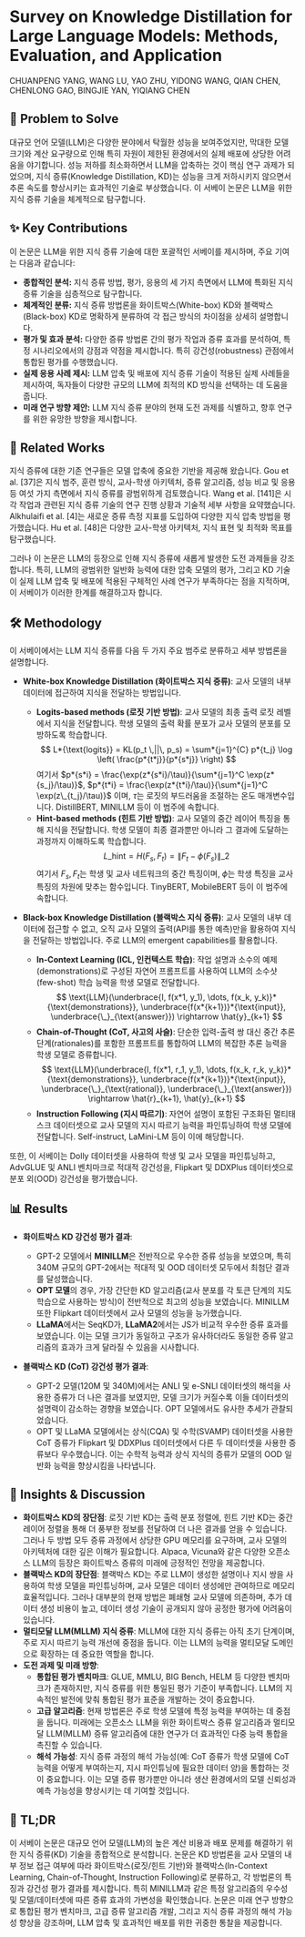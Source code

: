 # Survey on Knowledge Distillation for Large Language Models: Methods, Evaluation, and Application

CHUANPENG YANG, WANG LU, YAO ZHU, YIDONG WANG, QIAN CHEN, CHENLONG GAO, BINGJIE YAN, YIQIANG CHEN

## 🧩 Problem to Solve

대규모 언어 모델(LLM)은 다양한 분야에서 탁월한 성능을 보여주었지만, 막대한 모델 크기와 계산 요구량으로 인해 특히 자원이 제한된 환경에서의 실제 배포에 상당한 어려움을 야기합니다. 성능 저하를 최소화하면서 LLM을 압축하는 것이 핵심 연구 과제가 되었으며, 지식 증류(Knowledge Distillation, KD)는 성능을 크게 저하시키지 않으면서 추론 속도를 향상시키는 효과적인 기술로 부상했습니다. 이 서베이 논문은 LLM을 위한 지식 증류 기술을 체계적으로 탐구합니다.

## ✨ Key Contributions

이 논문은 LLM을 위한 지식 증류 기술에 대한 포괄적인 서베이를 제시하며, 주요 기여는 다음과 같습니다:

- **종합적인 분석:** 지식 증류 방법, 평가, 응용의 세 가지 측면에서 LLM에 특화된 지식 증류 기술을 심층적으로 탐구합니다.
- **체계적인 분류:** 지식 증류 방법론을 화이트박스(White-box) KD와 블랙박스(Black-box) KD로 명확하게 분류하여 각 접근 방식의 차이점을 상세히 설명합니다.
- **평가 및 효과 분석:** 다양한 증류 방법론 간의 평가 작업과 증류 효과를 분석하여, 특정 시나리오에서의 강점과 약점을 제시합니다. 특히 강건성(robustness) 관점에서 통합된 평가를 수행했습니다.
- **실제 응용 사례 제시:** LLM 압축 및 배포에 지식 증류 기술이 적용된 실제 사례들을 제시하여, 독자들이 다양한 규모의 LLM에 최적의 KD 방식을 선택하는 데 도움을 줍니다.
- **미래 연구 방향 제안:** LLM 지식 증류 분야의 현재 도전 과제를 식별하고, 향후 연구를 위한 유망한 방향을 제시합니다.

## 📎 Related Works

지식 증류에 대한 기존 연구들은 모델 압축에 중요한 기반을 제공해 왔습니다. Gou et al. [37]은 지식 범주, 훈련 방식, 교사-학생 아키텍처, 증류 알고리즘, 성능 비교 및 응용 등 여섯 가지 측면에서 지식 증류를 광범위하게 검토했습니다. Wang et al. [141]은 시각 작업과 관련된 지식 증류 기술의 연구 진행 상황과 기술적 세부 사항을 요약했습니다. Alkhulaifi et al. [4]는 새로운 증류 측정 지표를 도입하여 다양한 지식 압축 방법을 평가했습니다. Hu et al. [48]은 다양한 교사-학생 아키텍처, 지식 표현 및 최적화 목표를 탐구했습니다.

그러나 이 논문은 LLM의 등장으로 인해 지식 증류에 새롭게 발생한 도전 과제들을 강조합니다. 특히, LLM의 광범위한 일반화 능력에 대한 압축 모델의 평가, 그리고 KD 기술이 실제 LLM 압축 및 배포에 적용된 구체적인 사례 연구가 부족하다는 점을 지적하며, 이 서베이가 이러한 한계를 해결하고자 합니다.

## 🛠️ Methodology

이 서베이에서는 LLM 지식 증류를 다음 두 가지 주요 범주로 분류하고 세부 방법론을 설명합니다.

- **White-box Knowledge Distillation (화이트박스 지식 증류)**:
  교사 모델의 내부 데이터에 접근하여 지식을 전달하는 방법입니다.

  - **Logits-based methods (로짓 기반 방법)**:
    교사 모델의 최종 출력 로짓 레벨에서 지식을 전달합니다. 학생 모델의 출력 확률 분포가 교사 모델의 분포를 모방하도록 학습합니다.
    $$ L*{\text{logits}} = KL(p_t \,||\, p_s) = \sum*{j=1}^{C} p*{t_j} \log \left( \frac{p*{t*j}}{p*{s*j}} \right) $$
    여기서 $p*{s*i} = \frac{\exp(z*{s*i}/\tau)}{\sum*{j=1}^C \exp(z*{s_j}/\tau)}$, $p*{t*i} = \frac{\exp(z*{t*i}/\tau)}{\sum*{j=1}^C \exp(z\_{t_j}/\tau)}$ 이며, $\tau$는 로짓의 부드러움을 조절하는 온도 매개변수입니다. DistillBERT, MINILLM 등이 이 범주에 속합니다.
  - **Hint-based methods (힌트 기반 방법)**:
    교사 모델의 중간 레이어 특징을 통해 지식을 전달합니다. 학생 모델이 최종 결과뿐만 아니라 그 결과에 도달하는 과정까지 이해하도록 학습합니다.
    $$ L\_{\text{hint}} = H(F_s, F_t) = \|F_t - \phi(F_s)\|\_2 $$
        여기서 $F_s, F_t$는 학생 및 교사 네트워크의 중간 특징이며, $\phi$는 학생 특징을 교사 특징의 차원에 맞추는 함수입니다. TinyBERT, MobileBERT 등이 이 범주에 속합니다.

- **Black-box Knowledge Distillation (블랙박스 지식 증류)**:
  교사 모델의 내부 데이터에 접근할 수 없고, 오직 교사 모델의 출력(API를 통한 예측)만을 활용하여 지식을 전달하는 방법입니다. 주로 LLM의 emergent capabilities를 활용합니다.
  - **In-Context Learning (ICL, 인컨텍스트 학습)**:
    작업 설명과 소수의 예제(demonstrations)로 구성된 자연어 프롬프트를 사용하여 LLM의 소수샷(few-shot) 학습 능력을 학생 모델로 전달합니다.
    $$ \text{LLM}(\underbrace{I, f(x*1, y_1), \dots, f(x_k, y_k)}*{\text{demonstrations}}, \underbrace{f(x*{k+1})}*{\text{input}}, \underbrace{\_}_{\text{answer}}) \rightarrow \hat{y}_{k+1} $$
  - **Chain-of-Thought (CoT, 사고의 사슬)**:
    단순한 입력-출력 쌍 대신 중간 추론 단계(rationales)를 포함한 프롬프트를 통합하여 LLM의 복잡한 추론 능력을 학생 모델로 증류합니다.
    $$ \text{LLM}(\underbrace{I, f(x*1, r_1, y_1), \dots, f(x_k, r_k, y_k)}*{\text{demonstrations}}, \underbrace{f(x*{k+1})}*{\text{input}}, \underbrace{\_}_{\text{rational}}, \underbrace{\_}_{\text{answer}}) \rightarrow \hat{r}_{k+1}, \hat{y}_{k+1} $$
  - **Instruction Following (지시 따르기)**:
    자연어 설명이 포함된 구조화된 멀티태스크 데이터셋으로 교사 모델의 지시 따르기 능력을 파인튜닝하여 학생 모델에 전달합니다. Self-instruct, LaMini-LM 등이 이에 해당합니다.

또한, 이 서베이는 Dolly 데이터셋을 사용하여 학생 및 교사 모델을 파인튜닝하고, AdvGLUE 및 ANLI 벤치마크로 적대적 강건성을, Flipkart 및 DDXPlus 데이터셋으로 분포 외(OOD) 강건성을 평가했습니다.

## 📊 Results

- **화이트박스 KD 강건성 평가 결과**:

  - GPT-2 모델에서 **MINILLM**은 전반적으로 우수한 증류 성능을 보였으며, 특히 340M 규모의 GPT-2에서는 적대적 및 OOD 데이터셋 모두에서 최첨단 결과를 달성했습니다.
  - **OPT 모델**의 경우, 가장 간단한 KD 알고리즘(교사 분포를 각 토큰 단계의 지도 학습으로 사용하는 방식)이 전반적으로 최고의 성능을 보였습니다. MINILLM 또한 Flipkart 데이터셋에서 교사 모델의 성능을 능가했습니다.
  - **LLaMA**에서는 SeqKD가, **LLaMA2**에서는 JS가 비교적 우수한 증류 효과를 보였습니다. 이는 모델 크기가 동일하고 구조가 유사하더라도 동일한 증류 알고리즘의 효과가 크게 달라질 수 있음을 시사합니다.

- **블랙박스 KD (CoT) 강건성 평가 결과**:
  - GPT-2 모델(120M 및 340M)에서는 ANLI 및 e-SNLI 데이터셋의 해석을 사용한 증류가 더 나은 결과를 보였지만, 모델 크기가 커질수록 이들 데이터셋의 설명력이 감소하는 경향을 보였습니다. OPT 모델에서도 유사한 추세가 관찰되었습니다.
  - OPT 및 LLaMA 모델에서는 상식(CQA) 및 수학(SVAMP) 데이터셋을 사용한 CoT 증류가 Flipkart 및 DDXPlus 데이터셋에서 다른 두 데이터셋을 사용한 증류보다 우수했습니다. 이는 수학적 능력과 상식 지식의 증류가 모델의 OOD 일반화 능력을 향상시킴을 나타냅니다.

## 🧠 Insights & Discussion

- **화이트박스 KD의 장단점**: 로짓 기반 KD는 출력 분포 정렬에, 힌트 기반 KD는 중간 레이어 정렬을 통해 더 풍부한 정보를 전달하여 더 나은 결과를 얻을 수 있습니다. 그러나 두 방법 모두 증류 과정에서 상당한 GPU 메모리를 요구하며, 교사 모델의 아키텍처에 대한 깊은 이해가 필요합니다. Alpaca, Vicuna와 같은 다양한 오픈소스 LLM의 등장은 화이트박스 증류의 미래에 긍정적인 전망을 제공합니다.
- **블랙박스 KD의 장단점**: 블랙박스 KD는 주로 LLM이 생성한 설명이나 지시 쌍을 사용하여 학생 모델을 파인튜닝하며, 교사 모델은 데이터 생성에만 관여하므로 메모리 효율적입니다. 그러나 대부분의 현재 방법은 폐쇄형 교사 모델에 의존하며, 추가 데이터 생성 비용이 높고, 데이터 생성 기술이 공개되지 않아 공정한 평가에 어려움이 있습니다.
- **멀티모달 LLM(MLLM) 지식 증류**: MLLM에 대한 지식 증류는 아직 초기 단계이며, 주로 지시 따르기 능력 개선에 중점을 둡니다. 이는 LLM의 능력을 멀티모달 도메인으로 확장하는 데 중요한 역할을 합니다.
- **도전 과제 및 미래 방향**:
  - **통합된 평가 벤치마크**: GLUE, MMLU, BIG Bench, HELM 등 다양한 벤치마크가 존재하지만, 지식 증류를 위한 통일된 평가 기준이 부족합니다. LLM의 지속적인 발전에 맞춰 통합된 평가 표준을 개발하는 것이 중요합니다.
  - **고급 알고리즘**: 현재 방법론은 주로 학생 모델에 특정 능력을 부여하는 데 중점을 둡니다. 미래에는 오픈소스 LLM을 위한 화이트박스 증류 알고리즘과 멀티모달 LLM(MLLM) 증류 알고리즘에 대한 연구가 더 효과적인 다중 능력 통합을 촉진할 수 있습니다.
  - **해석 가능성**: 지식 증류 과정의 해석 가능성(예: CoT 증류가 학생 모델에 CoT 능력을 어떻게 부여하는지, 지시 파인튜닝에 필요한 데이터 양)을 통합하는 것이 중요합니다. 이는 모델 증류 평가뿐만 아니라 생산 환경에서의 모델 신뢰성과 예측 가능성을 향상시키는 데 기여할 것입니다.

## 📌 TL;DR

이 서베이 논문은 대규모 언어 모델(LLM)의 높은 계산 비용과 배포 문제를 해결하기 위한 지식 증류(KD) 기술을 종합적으로 분석합니다. 논문은 KD 방법론을 교사 모델의 내부 정보 접근 여부에 따라 화이트박스(로짓/힌트 기반)와 블랙박스(In-Context Learning, Chain-of-Thought, Instruction Following)로 분류하고, 각 방법론의 특징과 강건성 평가 결과를 제시합니다. 특히 MINILLM과 같은 특정 알고리즘의 우수성 및 모델/데이터셋에 따른 증류 효과의 가변성을 확인했습니다. 논문은 미래 연구 방향으로 통합된 평가 벤치마크, 고급 증류 알고리즘 개발, 그리고 지식 증류 과정의 해석 가능성 향상을 강조하며, LLM 압축 및 효과적인 배포를 위한 귀중한 통찰을 제공합니다.
